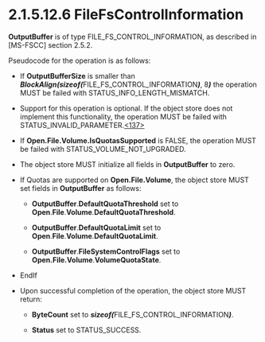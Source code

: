 <html dir="LTR" xmlns:mshelp="http://msdn.microsoft.com/mshelp" xmlns:ddue="http://ddue.schemas.microsoft.com/authoring/2003/5" xmlns:xlink="http://www.w3.org/1999/xlink" xmlns:tool="http://www.microsoft.com/tooltip">
    <head>
        <meta http-equiv="Content-Type" content="text/html; CHARSET=utf-8"></meta>
        <meta name="save" content="history"></meta>
        <title>2.1.5.12.6 FileFsControlInformation</title>
        <xml>
            <mshelp:toctitle title="2.1.5.12.6 FileFsControlInformation"></mshelp:toctitle>
            <mshelp:rltitle title="[MS-FSA]: FileFsControlInformation"></mshelp:rltitle>
            <mshelp:keyword index="A" term="1e13be74-88dc-442f-933b-4f7b5399ac44"></mshelp:keyword>
            <mshelp:attr name="DCSext.ContentType" value="open specification"></mshelp:attr>
            <mshelp:attr name="AssetID" value="1e13be74-88dc-442f-933b-4f7b5399ac44"></mshelp:attr>
            <mshelp:attr name="TopicType" value="kbRef"></mshelp:attr>
            <mshelp:attr name="DCSext.Title" value="[MS-FSA]: FileFsControlInformation" />
        </xml>
    </head>
    <body>
        <div id="header">
            <h1 class="heading">2.1.5.12.6 FileFsControlInformation</h1>
        </div>
        <div id="mainSection">
            <div id="mainBody">
                <div id="allHistory" class="saveHistory"></div>
                <div id="sectionSection0" class="section" name="collapseableSection">
                    

<p><b>OutputBuffer</b> is of type FILE_FS_CONTROL_INFORMATION,
as described in <mshelp:link keywords="efbfe127-73ad-4140-9967-ec6500e66d5e" tabindex="0">[MS-FSCC]</mshelp:link>
section <mshelp:link keywords="e5a70738-7ee4-46d9-a5f7-6644daa49a51" tabindex="0">2.5.2</mshelp:link>.</p>

<p>Pseudocode for the operation is as follows:</p>

<ul><li><p><span><span> 
</span></span>If <b>OutputBufferSize</b> is smaller than <b><i>BlockAlign(sizeof(</i></b>FILE_FS_CONTROL_INFORMATION<b><i>)</i></b>,
8<b><i>)</i></b> the operation MUST be failed with STATUS_INFO_LENGTH_MISMATCH.</p>

</li><li><p><span><span> 
</span></span>Support for this operation is optional. If the object store does
not implement this functionality, the operation MUST be failed with
STATUS_INVALID_PARAMETER.<a id="Appendix_A_Target_137"></a><a href="4e3695bd-7574-4f24-a223-b4679c065b63.html#Appendix_A_137" aria-label="Product behavior note 137">&lt;137&gt;</a></p>

</li><li><p><span><span> 
</span></span>If <b>Open.File.Volume.IsQuotasSupported</b> is FALSE, the
operation MUST be failed with STATUS_VOLUME_NOT_UPGRADED.</p>

</li><li><p><span><span> 
</span></span>The object store MUST initialize all fields in <b>OutputBuffer</b>
to zero.</p>

</li><li><p><span><span> 
</span></span>If Quotas are supported on <b>Open.File.Volume</b>, the object
store MUST set fields in <b>OutputBuffer</b> as follows:</p>

<ul><li><p><span><span>  </span></span><b>OutputBuffer</b>.<b>DefaultQuotaThreshold</b>
set to <b>Open</b>.<b>File</b>.<b>Volume</b>.<b>DefaultQuotaThreshold</b>.</p>

</li><li><p><span><span>  </span></span><b>OutputBuffer</b>.<b>DefaultQuotaLimit</b>
set to <b>Open</b>.<b>File</b>.<b>Volume</b>.<b>DefaultQuotaLimit</b>.</p>

</li><li><p><span><span>  </span></span><b>OutputBuffer</b>.<b>FileSystemControlFlags</b>
set to <b>Open.File.Volume</b>.<b>VolumeQuotaState</b>.</p>

</li></ul></li><li><p><span><span> 
</span></span>EndIf</p>

</li><li><p><span><span> 
</span></span>Upon successful completion of the operation, the object store
MUST return:</p>

<ul><li><p><span><span>  </span></span><b>ByteCount</b>
set to <b><i>sizeof(</i></b>FILE_FS_CONTROL_INFORMATION<b><i>)</i></b>.</p>

</li><li><p><span><span>  </span></span><b>Status</b>
set to STATUS_SUCCESS.</p>

</li></ul></li></ul>
                </div>
            </div>
        </div>
    </body>
</html>